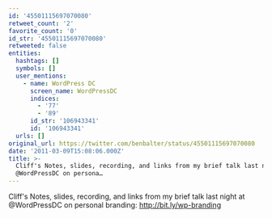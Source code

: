 ```yaml
---
id: '45501115697070080'
retweet_count: '2'
favorite_count: '0'
id_str: '45501115697070080'
retweeted: false
entities:
  hashtags: []
  symbols: []
  user_mentions:
    - name: WordPress DC
      screen_name: WordPressDC
      indices:
        - '77'
        - '89'
      id_str: '106943341'
      id: '106943341'
  urls: []
original_url: https://twitter.com/benbalter/status/45501115697070080
date: '2011-03-09T15:08:06.000Z'
title: >-
  Cliff's Notes, slides, recording, and links from my brief talk last night at
  @WordPressDC on persona…
---
```


Cliff's Notes, slides, recording, and links from my brief talk last night at @WordPressDC on personal branding: http://bit.ly/wp-branding